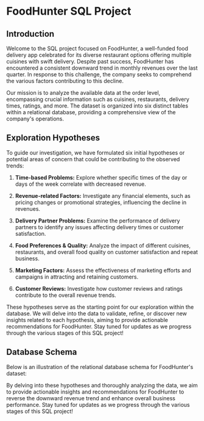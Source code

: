 # FoodHunter SQL Project

## Introduction

Welcome to the SQL project focused on FoodHunter, a well-funded food delivery app celebrated for its diverse restaurant options offering multiple cuisines with swift delivery. Despite past success, FoodHunter has encountered a consistent downward trend in monthly revenues over the last quarter. In response to this challenge, the company seeks to comprehend the various factors contributing to this decline.

Our mission is to analyze the available data at the order level, encompassing crucial information such as cuisines, restaurants, delivery times, ratings, and more. The dataset is organized into six distinct tables within a relational database, providing a comprehensive view of the company's operations.

## Exploration Hypotheses

To guide our investigation, we have formulated six initial hypotheses or potential areas of concern that could be contributing to the observed trends:

1. **Time-based Problems:** Explore whether specific times of the day or days of the week correlate with decreased revenue.

2. **Revenue-related Factors:** Investigate any financial elements, such as pricing changes or promotional strategies, influencing the decline in revenues.

3. **Delivery Partner Problems:** Examine the performance of delivery partners to identify any issues affecting delivery times or customer satisfaction.

4. **Food Preferences & Quality:** Analyze the impact of different cuisines, restaurants, and overall food quality on customer satisfaction and repeat business.

5. **Marketing Factors:** Assess the effectiveness of marketing efforts and campaigns in attracting and retaining customers.

6. **Customer Reviews:** Investigate how customer reviews and ratings contribute to the overall revenue trends.

These hypotheses serve as the starting point for our exploration within the database. We will delve into the data to validate, refine, or discover new insights related to each hypothesis, aiming to provide actionable recommendations for FoodHunter. Stay tuned for updates as we progress through the various stages of this SQL project!

## Database Schema

Below is an illustration of the relational database schema for FoodHunter's dataset:

<!-- Insert an image or ASCII art depicting the database schema here -->

By delving into these hypotheses and thoroughly analyzing the data, we aim to provide actionable insights and recommendations for FoodHunter to reverse the downward revenue trend and enhance overall business performance. Stay tuned for updates as we progress through the various stages of this SQL project!

